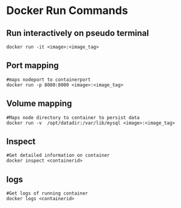 # **Docker Run Commands**
  
## Run interactively on pseudo terminal
```docker
docker run -it <image>:<image_tag>
```

## Port mapping
```docker
#maps nodeport to containerport
docker run -p 8080:8000 <image>:<image_tag>
```
## Volume mapping
```docker
#Maps node directory to container to persist data
docker run -v  /opt/datadir:/var/lib/mysql <image>:<image_tag>
```

## Inspect
```docker
#Get detailed information on container
docker inspect <containerid>
```

## logs
```docker
#Get logs of running container
docker logs <containerid>
```